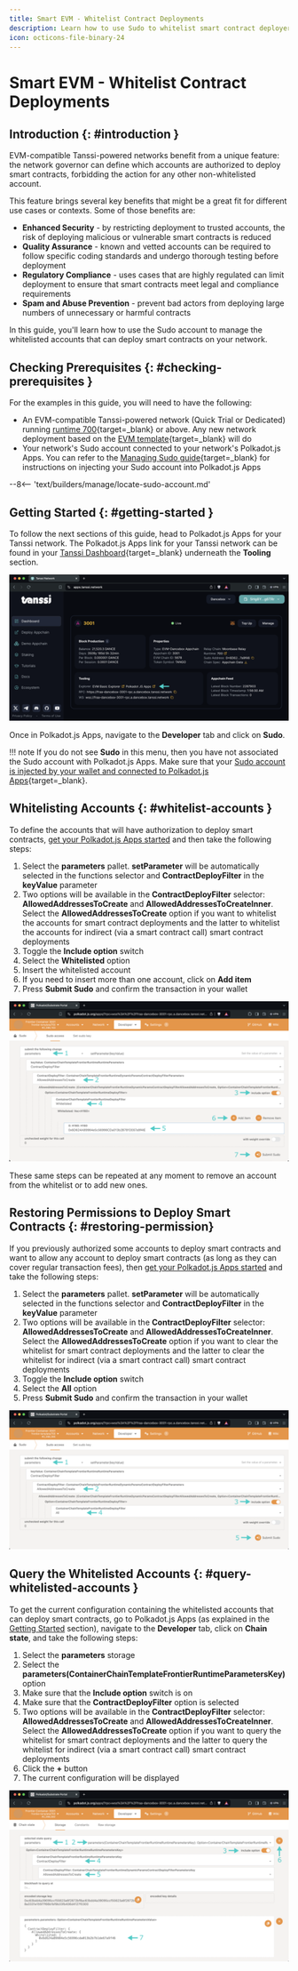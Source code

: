 ```yaml
---
title: Smart EVM - Whitelist Contract Deployments
description: Learn how to use Sudo to whitelist smart contract deployers for your Smart EVM Tanssi appchain, increasing overall security.
icon: octicons-file-binary-24
---
```


# Smart EVM - Whitelist Contract Deployments

## Introduction {: #introduction }

EVM-compatible Tanssi-powered networks benefit from a unique feature: the network governor can define which accounts are authorized to deploy smart contracts, forbidding the action for any other non-whitelisted account.

This feature brings several key benefits that might be a great fit for different use cases or contexts. Some of those benefits are:

- **Enhanced Security** - by restricting deployment to trusted accounts, the risk of deploying malicious or vulnerable smart contracts is reduced
- **Quality Assurance** - known and vetted accounts can be required to follow specific coding standards and undergo thorough testing before deployment
- **Regulatory Compliance** - uses cases that are highly regulated can limit deployment to ensure that smart contracts meet legal and compliance requirements
- **Spam and Abuse Prevention** - prevent bad actors from deploying large numbers of unnecessary or harmful contracts

In this guide, you'll learn how to use the Sudo account to manage the whitelisted accounts that can deploy smart contracts on your network.

## Checking Prerequisites {: #checking-prerequisites }

For the examples in this guide, you will need to have the following:

 - An EVM-compatible Tanssi-powered network (Quick Trial or Dedicated) running [runtime 700](https://github.com/moondance-labs/tanssi/releases/tag/runtime-700){target=\_blank} or above. Any new network deployment based on the [EVM template](/builders/build/templates/evm/){target=\_blank} will do
 - Your network's Sudo account connected to your network's Polkadot.js Apps. You can refer to the [Managing Sudo guide](/builders/manage/developer-portal/sudo/#configuring-polkadotjs-apps){target=\_blank} for instructions on injecting your Sudo account into Polkadot.js Apps

--8<-- 'text/builders/manage/locate-sudo-account.md'

## Getting Started {: #getting-started }

To follow the next sections of this guide, head to Polkadot.js Apps for your Tanssi network. The Polkadot.js Apps link for your Tanssi network can be found in your [Tanssi Dashboard](https://apps.tanssi.network){target=\_blank} underneath the **Tooling** section.

![Locating your Polkadot.js Apps Link on apps.tanssi.network](/images/builders/manage/developer-portal/smart-contracts-creation-filter/smart-contracts-creation-filter-1.webp)

Once in Polkadot.js Apps, navigate to the **Developer** tab and click on **Sudo**.

!!! note
    If you do not see **Sudo** in this menu, then you have not associated the Sudo account with Polkadot.js Apps. Make sure that your [Sudo account is injected by your wallet and connected to Polkadot.js Apps](/builders/manage/developer-portal/sudo/#configuring-polkadotjs-apps){target=\_blank}.

## Whitelisting Accounts {: #whitelist-accounts }

To define the accounts that will have authorization to deploy smart contracts, [get your Polkadot.js Apps started](#getting-started) and then take the following steps:

1. Select the **parameters** pallet. **setParameter** will be automatically selected in the functions selector and **ContractDeployFilter** in the **keyValue** parameter
2. Two options will be available in the **ContractDeployFilter** selector: **AllowedAddressesToCreate** and **AllowedAddressesToCreateInner**. Select the **AllowedAddressesToCreate** option if you want to whitelist the accounts for smart contract deployments and the latter to whitelist the accounts for indirect  (via a smart contract call) smart contract deployments
3. Toggle the **Include option** switch
4. Select the **Whitelisted** option
5. Insert the whitelisted account
6. If you need to insert more than one account, click on **Add item**
7. Press **Submit Sudo** and confirm the transaction in your wallet

![Whitelisting Accounts](/images/builders/manage/developer-portal/smart-contracts-creation-filter/smart-contracts-creation-filter-2.webp)

These same steps can be repeated at any moment to remove an account from the whitelist or to add new ones.

## Restoring Permissions to Deploy Smart Contracts {: #restoring-permission}

If you previously authorized some accounts to deploy smart contracts and want to allow any account to deploy smart contracts (as long as they can cover regular transaction fees), then [get your Polkadot.js Apps started](#getting-started) and take the following steps:

1. Select the **parameters** pallet. **setParameter** will be automatically selected in the functions selector and **ContractDeployFilter** in the **keyValue** parameter
2. Two options will be available in the **ContractDeployFilter** selector: **AllowedAddressesToCreate** and **AllowedAddressesToCreateInner**. Select the **AllowedAddressesToCreate** option if you want to clear the whitelist for smart contract deployments and the latter to clear the whitelist for indirect  (via a smart contract call) smart contract deployments
3. Toggle the **Include option** switch
4. Select the **All** option
5. Press **Submit Sudo** and confirm the transaction in your wallet

![Clearing the Whitelisted Accounts](/images/builders/manage/developer-portal/smart-contracts-creation-filter/smart-contracts-creation-filter-3.webp)

## Query the Whitelisted Accounts {: #query-whitelisted-accounts }

To get the current configuration containing the whitelisted accounts that can deploy smart contracts, go to Polkadot.js Apps (as explained in the [Getting Started](#getting-started) section), navigate to the **Developer** tab, click on **Chain state**, and take the following steps:

1. Select the **parameters** storage
2. Select the **parameters(ContainerChainTemplateFrontierRuntimeParametersKey)** option
3. Make sure that the **Include option** switch is on
4. Make sure that the **ContractDeployFilter** option is selected
5. Two options will be available in the **ContractDeployFilter** selector: **AllowedAddressesToCreate** and **AllowedAddressesToCreateInner**. Select the **AllowedAddressesToCreate** option if you want to query the whitelist for smart contract deployments and the latter to query the whitelist for indirect (via a smart contract call) smart contract deployments
6. Click the **+** button
7. The current configuration will be displayed

![Query the Whitelists](/images/builders/manage/developer-portal/smart-contracts-creation-filter/smart-contracts-creation-filter-4.webp)